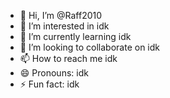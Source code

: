 - 👋 Hi, I’m @Raff2010
- 👀 I’m interested in idk
- 🌱 I’m currently learning idk
- 💞️ I’m looking to collaborate on idk
- 📫 How to reach me idk
- 😄 Pronouns: idk
- ⚡ Fun fact: idk

<!---
Raff2010/Raff2010 is a ✨ special ✨ repository because its `README.md` (this file) appears on your GitHub profile.
You can click the Preview link to take a look at your changes.
--->
